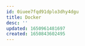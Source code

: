 ```yaml
---
id: 0iuee7fqd91dplo3dhy4dgu
title: Docker
desc: ''
updated: 1650961481697
created: 1650843602495
---
```




